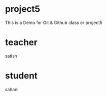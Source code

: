 # project5
This is a Demo for Git &amp; Github class or project5


# teacher
satish
# student 
sahani